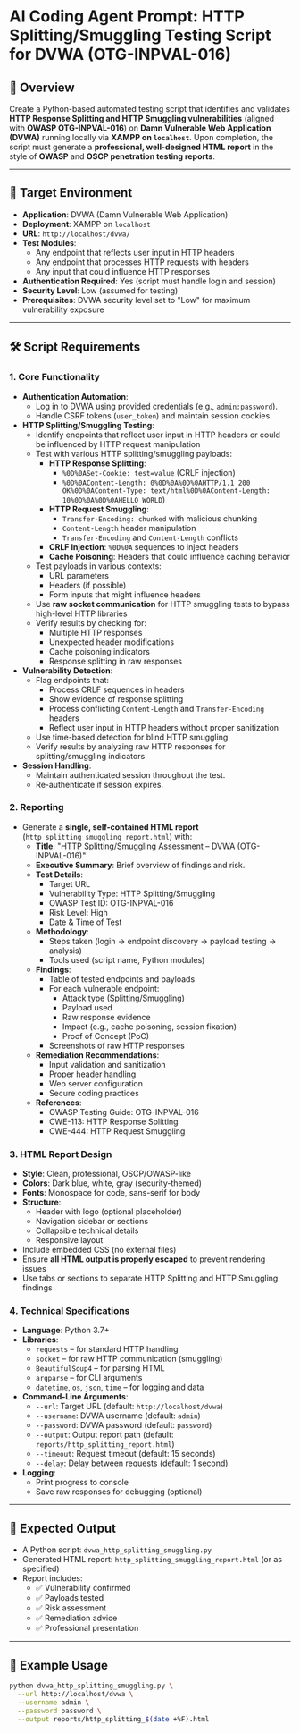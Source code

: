 # AI Coding Agent Prompt: HTTP Splitting/Smuggling Testing Script for DVWA (OTG-INPVAL-016)

## 📌 Overview
Create a Python-based automated testing script that identifies and validates **HTTP Response Splitting and HTTP Smuggling vulnerabilities** (aligned with **OWASP OTG-INPVAL-016**) on **Damn Vulnerable Web Application (DVWA)** running locally via **XAMPP on `localhost`**. Upon completion, the script must generate a **professional, well-designed HTML report** in the style of **OWASP** and **OSCP penetration testing reports**.

---

## 🎯 Target Environment
- **Application**: DVWA (Damn Vulnerable Web Application)
- **Deployment**: XAMPP on `localhost`
- **URL**: `http://localhost/dvwa/`
- **Test Modules**:
  - Any endpoint that reflects user input in HTTP headers
  - Any endpoint that processes HTTP requests with headers
  - Any input that could influence HTTP responses
- **Authentication Required**: Yes (script must handle login and session)
- **Security Level**: Low (assumed for testing)
- **Prerequisites**: DVWA security level set to "Low" for maximum vulnerability exposure

---

## 🛠️ Script Requirements

### 1. **Core Functionality**
- **Authentication Automation**:
  - Log in to DVWA using provided credentials (e.g., `admin:password`).
  - Handle CSRF tokens (`user_token`) and maintain session cookies.
- **HTTP Splitting/Smuggling Testing**:
  - Identify endpoints that reflect user input in HTTP headers or could be influenced by HTTP request manipulation
  - Test with various HTTP splitting/smuggling payloads:
    - **HTTP Response Splitting**: 
      - `%0D%0ASet-Cookie: test=value` (CRLF injection)
      - `%0D%0AContent-Length: 0%0D%0A%0D%0AHTTP/1.1 200 OK%0D%0AContent-Type: text/html%0D%0AContent-Length: 10%0D%0A%0D%0AHELLO WORLD`)
    - **HTTP Request Smuggling**:
      - `Transfer-Encoding: chunked` with malicious chunking
      - `Content-Length` header manipulation
      - `Transfer-Encoding` and `Content-Length` conflicts
    - **CRLF Injection**: `%0D%0A` sequences to inject headers
    - **Cache Poisoning**: Headers that could influence caching behavior
  - Test payloads in various contexts:
    - URL parameters
    - Headers (if possible)
    - Form inputs that might influence headers
  - Use **raw socket communication** for HTTP smuggling tests to bypass high-level HTTP libraries
  - Verify results by checking for:
    - Multiple HTTP responses
    - Unexpected header modifications
    - Cache poisoning indicators
    - Response splitting in raw responses
- **Vulnerability Detection**:
  - Flag endpoints that:
    - Process CRLF sequences in headers
    - Show evidence of response splitting
    - Process conflicting `Content-Length` and `Transfer-Encoding` headers
    - Reflect user input in HTTP headers without proper sanitization
  - Use time-based detection for blind HTTP smuggling
  - Verify results by analyzing raw HTTP responses for splitting/smuggling indicators
- **Session Handling**:
  - Maintain authenticated session throughout the test.
  - Re-authenticate if session expires.

### 2. **Reporting**
- Generate a **single, self-contained HTML report** (`http_splitting_smuggling_report.html`) with:
  - **Title**: "HTTP Splitting/Smuggling Assessment – DVWA (OTG-INPVAL-016)"
  - **Executive Summary**: Brief overview of findings and risk.
  - **Test Details**:
    - Target URL
    - Vulnerability Type: HTTP Splitting/Smuggling
    - OWASP Test ID: OTG-INPVAL-016
    - Risk Level: High
    - Date & Time of Test
  - **Methodology**:
    - Steps taken (login → endpoint discovery → payload testing → analysis)
    - Tools used (script name, Python modules)
  - **Findings**:
    - Table of tested endpoints and payloads
    - For each vulnerable endpoint:
      - Attack type (Splitting/Smuggling)
      - Payload used
      - Raw response evidence
      - Impact (e.g., cache poisoning, session fixation)
      - Proof of Concept (PoC)
    - Screenshots of raw HTTP responses
  - **Remediation Recommendations**:
    - Input validation and sanitization
    - Proper header handling
    - Web server configuration
    - Secure coding practices
  - **References**:
    - OWASP Testing Guide: OTG-INPVAL-016
    - CWE-113: HTTP Response Splitting
    - CWE-444: HTTP Request Smuggling

### 3. **HTML Report Design**
- **Style**: Clean, professional, OSCP/OWASP-like
- **Colors**: Dark blue, white, gray (security-themed)
- **Fonts**: Monospace for code, sans-serif for body
- **Structure**:
  - Header with logo (optional placeholder)
  - Navigation sidebar or sections
  - Collapsible technical details
  - Responsive layout
- Include embedded CSS (no external files)
- Ensure **all HTML output is properly escaped** to prevent rendering issues
- Use tabs or sections to separate HTTP Splitting and HTTP Smuggling findings

### 4. **Technical Specifications**
- **Language**: Python 3.7+
- **Libraries**:
  - `requests` – for standard HTTP handling
  - `socket` – for raw HTTP communication (smuggling)
  - `BeautifulSoup4` – for parsing HTML
  - `argparse` – for CLI arguments
  - `datetime`, `os`, `json`, `time` – for logging and data
- **Command-Line Arguments**:
  - `--url`: Target URL (default: `http://localhost/dvwa`)
  - `--username`: DVWA username (default: `admin`)
  - `--password`: DVWA password (default: `password`)
  - `--output`: Output report path (default: `reports/http_splitting_report.html`)
  - `--timeout`: Request timeout (default: 15 seconds)
  - `--delay`: Delay between requests (default: 1 second)
- **Logging**:
  - Print progress to console
  - Save raw responses for debugging (optional)

---

## 🧾 Expected Output
- A Python script: `dvwa_http_splitting_smuggling.py`
- Generated HTML report: `http_splitting_smuggling_report.html` (or as specified)
- Report includes:
  - ✅ Vulnerability confirmed
  - ✅ Payloads tested
  - ✅ Risk assessment
  - ✅ Remediation advice
  - ✅ Professional presentation

---

## 📝 Example Usage
```bash
python dvwa_http_splitting_smuggling.py \
  --url http://localhost/dvwa \
  --username admin \
  --password password \
  --output reports/http_splitting_$(date +%F).html